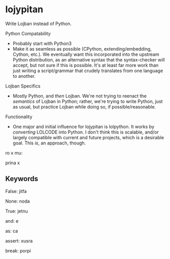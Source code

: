 # lojypitan
Write Lojban instead of Python.

Python Compatability
- Probably start with Python3
- Make it as seamless as possible (CPython, extending/embedding, Cython, etc.).  We eventually want this incorporated into the upstream Python distribution, as an alternative syntax that the syntax-checker will accept, but not sure if this is possible.  It's at least far more work than just writing a script/grammar that crudely translates from one language to another.

Lojban Specifics
- Mostly Python, and _then_ Lojban.  We're not trying to reenact the _semantics_ of Lojban in Python; rather, we're trying to write Python, just as usual, but practice Lojban while doing so, if possible/reasonable.

Functionality
- One major and initial influence for lojypitan is lolpython.  It works by _converting_ LOLCODE into Python.  I don't think this is scalable, and/or largely compatible with current and future projects, which is a desirable goal.  This _is_, an approach, though.

ro x mu:

   prina x

Keywords
--------
False: jitfa

None: noda

True: jetnu

and: e

as: ca

assert: xusra

break: porpi
